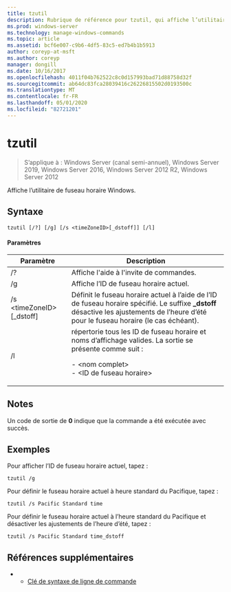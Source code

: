 ```yaml
---
title: tzutil
description: Rubrique de référence pour tzutil, qui affiche l’utilitaire de fuseau horaire Windows.
ms.prod: windows-server
ms.technology: manage-windows-commands
ms.topic: article
ms.assetid: bcf6e007-c9b6-4df5-83c5-ed7b4b1b5913
author: coreyp-at-msft
ms.author: coreyp
manager: dongill
ms.date: 10/16/2017
ms.openlocfilehash: 4011f04b762522c8c0d157993bad71d88758d32f
ms.sourcegitcommit: ab64dc83fca28039416c26226815502d0193500c
ms.translationtype: MT
ms.contentlocale: fr-FR
ms.lasthandoff: 05/01/2020
ms.locfileid: "82721201"
---
```

# <a name="tzutil"></a>tzutil

> S’applique à : Windows Server (canal semi-annuel), Windows Server 2019, Windows Server 2016, Windows Server 2012 R2, Windows Server 2012

Affiche l’utilitaire de fuseau horaire Windows. 

## <a name="syntax"></a>Syntaxe
```
tzutil [/?] [/g] [/s <timeZoneID>[_dstoff]] [/l]
```
#### <a name="parameters"></a>Paramètres
|Paramètre|Description|
|-------|--------|
|/?|Affiche l'aide à l'invite de commandes.|
|/g|Affiche l’ID de fuseau horaire actuel.|
|/s \<timeZoneID> [_dstoff]|Définit le fuseau horaire actuel à l’aide de l’ID de fuseau horaire spécifié. Le suffixe **_dstoff** désactive les ajustements de l’heure d’été pour le fuseau horaire (le cas échéant).|
|/l|répertorie tous les ID de fuseau horaire et noms d’affichage valides. La sortie se présente comme suit :<p>-   \<nom complet><br />-   \<ID de fuseau horaire>|

## <a name="remarks"></a>Notes 
Un code de sortie de **0** indique que la commande a été exécutée avec succès.

## <a name="examples"></a>Exemples
Pour afficher l’ID de fuseau horaire actuel, tapez :
```
tzutil /g
```
Pour définir le fuseau horaire actuel à heure standard du Pacifique, tapez :
```
tzutil /s Pacific Standard time
```
Pour définir le fuseau horaire actuel à l’heure standard du Pacifique et désactiver les ajustements de l’heure d’été, tapez :
```
tzutil /s Pacific Standard time_dstoff
```
## <a name="additional-references"></a>Références supplémentaires
-   - [Clé de syntaxe de ligne de commande](command-line-syntax-key.md)

